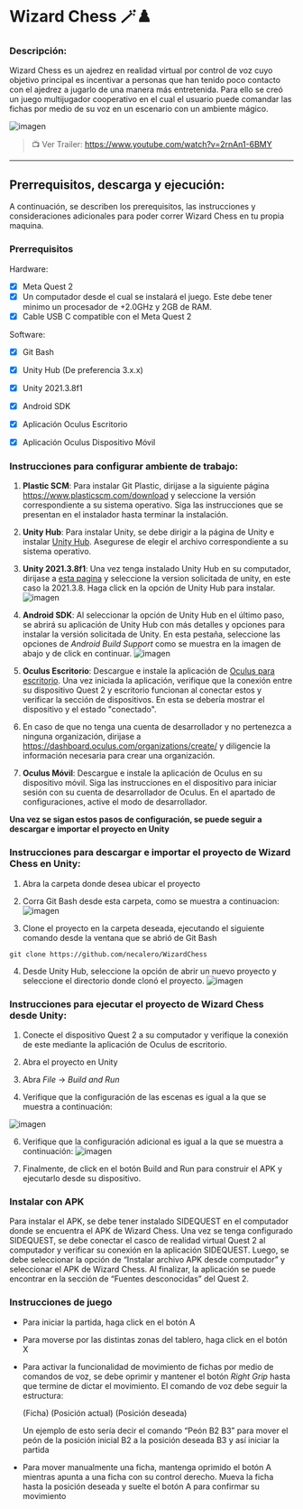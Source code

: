 # Wizard Chess 🪄♟️

### Descripción: 
Wizard Chess es un ajedrez en realidad virtual por control de voz cuyo objetivo principal es incentivar a personas que han tenido poco contacto con el ajedrez a jugarlo de una manera más entretenida. Para ello se creó un juego multijugador cooperativo en el cual el usuario puede comandar las fichas por medio de su voz en un escenario con un ambiente mágico.

![imagen](https://user-images.githubusercontent.com/53950535/205774857-7ce345ff-964d-4128-8205-65379b1c9b34.png)




> 📺 Ver Trailer: https://www.youtube.com/watch?v=2rnAn1-6BMY

---

## Prerrequisitos, descarga y ejecución:

A continuación, se describen los prerequisitos, las instrucciones y consideraciones adicionales para poder correr Wizard Chess en tu propia maquina.

### Prerrequisitos
Hardware:
- [x] Meta Quest 2
- [x] Un computador desde el cual se instalará el juego. Este debe tener minimo un procesador de +2.0GHz y 2GB de RAM.
- [x] Cable USB C compatible con el Meta Quest 2

Software:
- [x] Git Bash
- [x] Unity Hub (De preferencia 3.x.x)
- [x] Unity 2021.3.8f1 
- [x] Android SDK
- [x] Aplicación Oculus Escritorio
- [x] Aplicación Oculus Dispositivo Móvil 


### Instrucciones para configurar ambiente de trabajo: 

1. **Plastic SCM**: Para instalar Git Plastic, dirijase a la siguiente página https://www.plasticscm.com/download y seleccione la versión correspondiente a su sistema operativo. Siga las instrucciones que se presentan en el instalador hasta terminar la instalación.

2. **Unity Hub**: Para instalar Unity, se debe dirigir a la página de Unity e instalar [Unity Hub](https://unity.com/download). Asegurese de elegir el archivo correspondiente a su sistema operativo.

3. **Unity 2021.3.8f1**: Una vez tenga instalado Unity Hub en su computador, dirijase a [esta pagina](https://unity.com/releases/editor/archive) y seleccione la version solicitada de unity, en este caso la 2021.3.8. Haga click en la opción de Unity Hub para instalar.
![imagen](https://user-images.githubusercontent.com/53950535/205778534-3322b416-9c5f-4c03-93f2-db4ac49ccf45.png)

4. **Android SDK**: Al seleccionar la opción de Unity Hub en el último paso, se abrirá su aplicación de Unity Hub con más detalles y opciones para instalar la versión solicitada de Unity. En esta pestaña, seleccione las opciones de *Android Build Support* como se muestra en la imagen de abajo y de click en continuar.
![imagen](https://user-images.githubusercontent.com/53950535/205779138-c3c68cf4-cb0a-4c8b-aeaa-e33dd536ce56.png)

5. **Oculus Escritorio**: Descargue e instale la aplicación de [Oculus para escritorio](https://www.meta.com/quest/setup/). Una vez iniciada la aplicación, verifique que la conexión entre su dispositivo Quest 2 y escritorio funcionan al conectar estos y verificar la sección de dispositivos. En esta se debería mostrar el dispositivo y el estado "conectado".

6. En caso de que no tenga una cuenta de desarrollador y no pertenezca a ninguna organización, dirijase a https://dashboard.oculus.com/organizations/create/ y diligencie la información necesaria para crear una organización. 

7. **Oculus Móvil**: Descargue e instale la aplicación de Oculus en su dispositivo móvil. Siga las instrucciones en el dispositivo para iniciar sesión con su cuenta de desarrollador de Oculus. En el apartado de configuraciones, active el modo de desarrollador.

**Una vez se sigan estos pasos de configuración, se puede seguir a descargar e importar el proyecto en Unity**

### Instrucciones para descargar e importar el proyecto de Wizard Chess en Unity:

1. Abra la carpeta donde desea ubicar el proyecto
2. Corra Git Bash desde esta carpeta, como se muestra a continuacion:
![imagen](https://user-images.githubusercontent.com/53950535/205787401-fb045dca-1d04-4396-af2c-c17719aeb05b.png)

3. Clone el proyecto en la carpeta deseada, ejecutando el siguiente comando desde la ventana que se abrió de Git Bash
```git
git clone https://github.com/necalero/WizardChess
```
4. Desde Unity Hub, seleccione la opción de abrir un nuevo proyecto y seleccione el directorio donde clonó el proyecto.
![imagen](https://user-images.githubusercontent.com/53950535/205788029-d310abf7-adf6-45e6-a950-a93717fb9a86.png)

### Instrucciones para ejecutar el proyecto de Wizard Chess desde Unity:

1. Conecte el dispositivo Quest 2 a su computador y verifique la conexión de este mediante la aplicación de Oculus de escritorio. 

2. Abra el proyecto en Unity

3. Abra *File* -> *Build and Run* 

4. Verifique que la configuración de las escenas es igual a la que se muestra a continuación:
 
![imagen](https://user-images.githubusercontent.com/53950535/205791449-e1e15898-dbe8-4065-b0e8-4e0831dd252f.png)

6. Verifique que la configuración adicional es igual a la que se muestra a continuación:
![imagen](https://user-images.githubusercontent.com/53950535/205793196-0eb5f32f-09e7-4fef-aa5b-c27e4ca7479e.png)

7. Finalmente, de click en el botón Build and Run para construir el APK y ejecutarlo desde su dispositivo. 

### Instalar con APK
Para instalar el APK, se debe tener instalado SIDEQUEST en el computador donde se encuentra el APK de Wizard Chess. Una vez se tenga configurado SIDEQUEST, se debe conectar el casco de realidad virtual Quest 2 al computador y verificar su conexión en la aplicación SIDEQUEST. Luego, se debe seleccionar la opción de “Instalar archivo APK desde computador” y seleccionar el APK de Wizard Chess. Al finalizar, la aplicación se puede encontrar en la sección de “Fuentes desconocidas” del Quest 2. 

### Instrucciones de juego

- Para iniciar la partida, haga click en el botón A

- Para moverse por las distintas zonas del tablero, haga click en el botón X 

- Para activar la funcionalidad de movimiento de fichas por medio de comandos de voz, se debe oprimir y mantener el botón *Right Grip* hasta que termine de dictar el movimiento. El comando de voz debe seguir la estructura: 

  (Ficha) (Posición actual) (Posición deseada)
  
  Un ejemplo de esto sería decir el comando “Peón B2 B3” para mover el peón de la posición inicial B2 a la posición deseada B3 y así iniciar la partida
  
- Para mover manualmente una ficha, mantenga oprimido el botón A mientras apunta a una ficha con su control derecho. Mueva la ficha hasta la posición deseada y suelte el botón A para confirmar su movimiento




